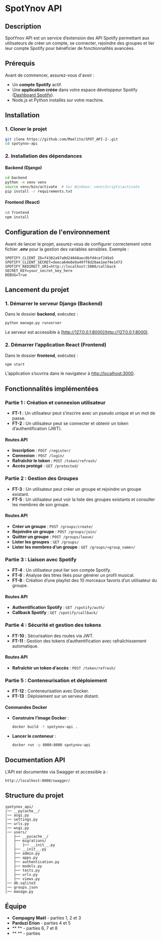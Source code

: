 # SpotYnov API

## Description
SpotYnov API est un service d’extension des API Spotify permettant aux utilisateurs de créer un compte, se connecter, rejoindre des groupes et lier leur compte Spotify pour bénéficier de fonctionnalités avancées.

## Prérequis
Avant de commencer, assurez-vous d'avoir :
- Un **compte Spotify** actif.
- Une **application créée** dans votre espace développeur Spotify ([Dashboard Spotify](https://developer.spotify.com/dashboard/applications)).
- Node.js et Python installés sur votre machine.

## Installation

### 1. Cloner le projet
```bash
git clone https://github.com/Mael1to/SPOT_API-2-.git
cd spotynov-api
```

### 2. Installation des dépendances
#### Backend (Django)
```bash
cd backend
python -m venv venv
source venv/bin/activate  # Sur Windows: venv\Scripts\activate
pip install -r requirements.txt
```

#### Frontend (React)
```bash
cd frontend
npm install
```

## Configuration de l'environnement

Avant de lancer le projet, assurez-vous de configurer correctement votre fichier **.env** pour la gestion des variables sensibles. Exemple :
```env
SPOTIFY_CLIENT_ID=f4382a97a0d24848aec0bfd4cef249a5
SPOTIFY_CLIENT_SECRET=deeca64e8e9a49ff8d20ae1ee74e1473
SPOTIFY_REDIRECT_URI=http://localhost:5000/callback
SECRET_KEY=your_secret_key_here
DEBUG=True
```

## Lancement du projet

### 1. Démarrer le serveur Django (Backend)
Dans le dossier **backend**, exécutez :
```bash
python manage.py runserver
```
Le serveur est accessible à [http://127.0.0.1:8000](http://127.0.0.1:8000).

### 2. Démarrer l’application React (Frontend)
Dans le dossier **frontend**, exécutez :
```bash
npm start
```
L’application s’ouvrira dans le navigateur à [http://localhost:3000](http://localhost:3000).

## Fonctionnalités implémentées

### Partie 1 : Création et connexion utilisateur
- **FT-1** : Un utilisateur peut s’inscrire avec un pseudo unique et un mot de passe.
- **FT-2** : Un utilisateur peut se connecter et obtenir un token d’authentification (JWT).

#### Routes API
- **Inscription** : `POST /register/`
- **Connexion** : `POST /login/`
- **Rafraîchir le token** : `POST /token/refresh/`
- **Accès protégé** : `GET /protected/`

### Partie 2 : Gestion des Groupes
- **FT-3** : Un utilisateur peut créer un groupe et rejoindre un groupe existant.
- **FT-5** : Un utilisateur peut voir la liste des groupes existants et consulter les membres de son groupe.

#### Routes API
- **Créer un groupe** : `POST /groups/create/`
- **Rejoindre un groupe** : `POST /groups/join/`
- **Quitter un groupe** : `POST /groups/leave/`
- **Lister les groupes** : `GET /groups/`
- **Lister les membres d’un groupe** : `GET /groups/<group_name>/`

### Partie 3 : Liaison avec Spotify
- **FT-4** : Un utilisateur peut lier son compte Spotify.
- **FT-6** : Analyse des titres likés pour générer un profil musical.
- **FT-8** : Création d’une playlist des 10 morceaux favoris d’un utilisateur du groupe.

#### Routes API
- **Authentification Spotify** : `GET /spotify/auth/`
- **Callback Spotify** : `GET /spotify/callback/`

### Partie 4 : Sécurité et gestion des tokens
- **FT-10** : Sécurisation des routes via JWT.
- **FT-11** : Gestion des tokens d’authentification avec rafraîchissement automatique.

#### Routes API
- **Rafraîchir un token d’accès** : `POST /token/refresh/`

### Partie 5 : Conteneurisation et déploiement
- **FT-12** : Conteneurisation avec Docker.
- **FT-13** : Déploiement sur un serveur distant.

#### Commandes Docker
- **Construire l’image Docker** :
  ```bash
  docker build -t spotynov-api .
  ```
- **Lancer le conteneur** :
  ```bash
  docker run -p 8000:8000 spotynov-api
  ```

## Documentation API
L’API est documentée via Swagger et accessible à :
```
http://localhost:8000/swagger/
```

## Structure du projet
```
spotynov_api/
│── __pycache__/
│── asgi.py
│── settings.py
│── urls.py
│── wsgi.py
│── users/
│   ├── __pycache__/
│   ├── migrations/
│   │   ├── __init__.py
│   ├── __init__.py
│   ├── admin.py
│   ├── apps.py
│   ├── authentication.py
│   ├── models.py
│   ├── tests.py
│   ├── urls.py
│   ├── views.py
│── db.sqlite3
│── groups.json
│── manage.py

```

## Équipe
- **Compagny Maël** - parties 1, 2 et 3
- **Parduzi Erion** - parties 4 et 5
- ** ** - parties 6, 7 et 8
- ** ** - parties 

